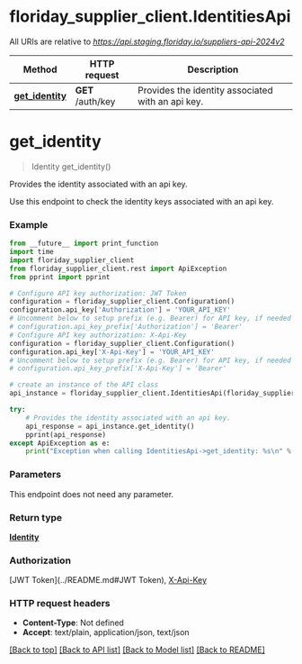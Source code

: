 # floriday_supplier_client.IdentitiesApi

All URIs are relative to *https://api.staging.floriday.io/suppliers-api-2024v2*

Method | HTTP request | Description
------------- | ------------- | -------------
[**get_identity**](IdentitiesApi.md#get_identity) | **GET** /auth/key | Provides the identity associated with an api key.

# **get_identity**
> Identity get_identity()

Provides the identity associated with an api key.

Use this endpoint to check the identity keys associated with an api key.

### Example
```python
from __future__ import print_function
import time
import floriday_supplier_client
from floriday_supplier_client.rest import ApiException
from pprint import pprint

# Configure API key authorization: JWT Token
configuration = floriday_supplier_client.Configuration()
configuration.api_key['Authorization'] = 'YOUR_API_KEY'
# Uncomment below to setup prefix (e.g. Bearer) for API key, if needed
# configuration.api_key_prefix['Authorization'] = 'Bearer'
# Configure API key authorization: X-Api-Key
configuration = floriday_supplier_client.Configuration()
configuration.api_key['X-Api-Key'] = 'YOUR_API_KEY'
# Uncomment below to setup prefix (e.g. Bearer) for API key, if needed
# configuration.api_key_prefix['X-Api-Key'] = 'Bearer'

# create an instance of the API class
api_instance = floriday_supplier_client.IdentitiesApi(floriday_supplier_client.ApiClient(configuration))

try:
    # Provides the identity associated with an api key.
    api_response = api_instance.get_identity()
    pprint(api_response)
except ApiException as e:
    print("Exception when calling IdentitiesApi->get_identity: %s\n" % e)
```

### Parameters
This endpoint does not need any parameter.

### Return type

[**Identity**](Identity.md)

### Authorization

[JWT Token](../README.md#JWT Token), [X-Api-Key](../README.md#X-Api-Key)

### HTTP request headers

 - **Content-Type**: Not defined
 - **Accept**: text/plain, application/json, text/json

[[Back to top]](#) [[Back to API list]](../README.md#documentation-for-api-endpoints) [[Back to Model list]](../README.md#documentation-for-models) [[Back to README]](../README.md)

